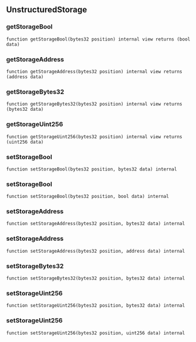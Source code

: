 ## UnstructuredStorage

### getStorageBool

```solidity
function getStorageBool(bytes32 position) internal view returns (bool data)
```

### getStorageAddress

```solidity
function getStorageAddress(bytes32 position) internal view returns (address data)
```

### getStorageBytes32

```solidity
function getStorageBytes32(bytes32 position) internal view returns (bytes32 data)
```

### getStorageUint256

```solidity
function getStorageUint256(bytes32 position) internal view returns (uint256 data)
```

### setStorageBool

```solidity
function setStorageBool(bytes32 position, bytes32 data) internal
```

### setStorageBool

```solidity
function setStorageBool(bytes32 position, bool data) internal
```

### setStorageAddress

```solidity
function setStorageAddress(bytes32 position, bytes32 data) internal
```

### setStorageAddress

```solidity
function setStorageAddress(bytes32 position, address data) internal
```

### setStorageBytes32

```solidity
function setStorageBytes32(bytes32 position, bytes32 data) internal
```

### setStorageUint256

```solidity
function setStorageUint256(bytes32 position, bytes32 data) internal
```

### setStorageUint256

```solidity
function setStorageUint256(bytes32 position, uint256 data) internal
```


